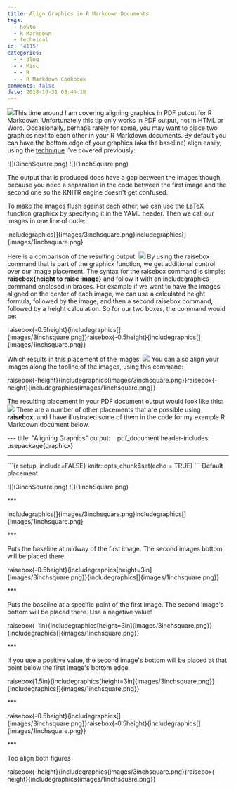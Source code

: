 ```yaml
---
title: Align Graphics in R Markdown Documents
tags:
  - howto
  - R Markdown
  - technical
id: '4115'
categories:
  - - Blog
  - - Misc
  - - R
  - - R Markdown Cookbook
comments: false
date: 2018-10-31 03:46:18
---
```


[![](http://edpflager.com/wp-content/uploads/2018/09/rmarkdown-e1538176415459.png)](http://edpflager.com/wp-content/uploads/2018/09/rmarkdown-e1538176415459.png)This time around I am covering aligning graphics in PDF putout for R Markdown. Unfortunately this tip only works in PDF output, not in HTML or Word. Occasionally, perhaps rarely for some, you may want to place two graphics next to each other in your R Markdown documents. By default you can have the bottom edge of your graphics (aka the baseline) align easily, using the [technique](http://edpflager.com/2018/10/09/embedding-graphics/) I've covered previously:

!\[\](3inchSquare.png) !\[\](1inchSquare.png)

The output that is produced does have a gap between the images though, because you need a separation in the code between the first image and the second one so the KNITR engine doesn't get confused.
<!-- more -->
To make the images flush against each other, we can use the LaTeX function graphicx by specifying it in the YAML header. Then we call our images in one line of code:

includegraphics\[\]{images/3inchsquare.png}includegraphics\[\]{images/1inchsquare.png}

Here is a comparison of the resulting output: [![](http://edpflager.com/wp-content/uploads/2018/10/AlignImages-206x300.png)](http://edpflager.com/wp-content/uploads/2018/10/AlignImages.png) By using the raisebox command that is part of the graphicx function, we get additional control over our image placement. The syntax for the raisebox command is simple: **raisebox{height to raise image}** and follow it with an includegraphics command enclosed in braces. For example if we want to have the images aligned on the center of each image, we can use a calculated height formula, followed by the image, and then a second raisebox command, followed by a height calculation. So for our two boxes, the command would be:

raisebox{-0.5height}{includegraphics\[\]{images/3inchsquare.png}}raisebox{-0.5height}{includegraphics\[\]{images/1inchsquare.png}}

Which results in this placement of the images: [![](http://edpflager.com/wp-content/uploads/2018/10/AlignCenter-150x150.png)](http://edpflager.com/wp-content/uploads/2018/10/AlignCenter.png) You can also align your images along the topline of the images, using this command:

raisebox{-height}{includegraphics{images/3inchsquare.png}}raisebox{-height}{includegraphics{images/1inchsquare.png}}

The resulting placement in your PDF document output would look like this: [![](http://edpflager.com/wp-content/uploads/2018/10/AlignTop-150x150.png)](http://edpflager.com/wp-content/uploads/2018/10/AlignTop.png) There are a number of other placements that are possible using **raisebox**, and I have illustrated some of them in the code for my example R Markdown document below.

\---
title: "Aligning Graphics"
output:
   pdf\_document
header-includes: usepackage{graphicx} 

---

\`\`\`{r setup, include=FALSE}
knitr::opts\_chunk$set(echo = TRUE)
\`\`\`
Default placement

!\[\](3inchSquare.png) !\[\](1inchSquare.png)

\*\*\*

includegraphics\[\]{images/3inchsquare.png}includegraphics\[\]{images/1inchsquare.png}


\*\*\*

Puts the baseline at midway of the first image. The second images bottom will be placed there.

raisebox{-0.5height}{includegraphics\[height=3in\]{images/3inchsquare.png}}{includegraphics\[\]{images/1inchsquare.png}}

\*\*\*

Puts the baseline at a specific point of the first image. The second image's bottom will be placed there. Use a negative value! 

raisebox{-1in}{includegraphics\[height=3in\]{images/3inchsquare.png}}{includegraphics\[\]{images/1inchsquare.png}}

\*\*\*

If you use a positive value, the second image's bottom will be placed at that point below the first image's bottom edge. 

raisebox{1.5in}{includegraphics\[height=3in\]{images/3inchsquare.png}}{includegraphics\[\]{images/1inchsquare.png}}

\*\*\*

raisebox{-0.5height}{includegraphics\[\]{images/3inchsquare.png}}raisebox{-0.5height}{includegraphics\[\]{images/1inchsquare.png}}

\*\*\* 

Top align both figures

raisebox{-height}{includegraphics{images/3inchsquare.png}}raisebox{-height}{includegraphics{images/1inchsquare.png}}